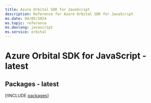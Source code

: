 ```yaml
---
title: Azure Orbital SDK for JavaScript
description: Reference for Azure Orbital SDK for JavaScript
ms.date: 04/05/2024
ms.topic: reference
ms.devlang: javascript
ms.service: orbital
---
```

# Azure Orbital SDK for JavaScript - latest
## Packages - latest
[!INCLUDE [packages](orbital-index.md)]